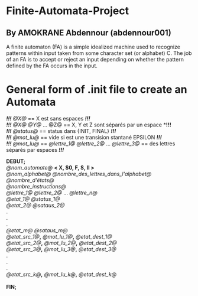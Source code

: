 # Finite-Automata-Project

## By AMOKRANE Abdennour (abdennour001)

A finite automaton (FA) is a simple idealized machine used to recognize patterns within input taken from some character set (or alphabet) C. The job of an FA is to accept or reject an input depending on whether the pattern defined by the FA occurs in the input.

# General form of .init file to create an Automata

***!!!*** *@X@* == X est sans espaces ***!!!*** <br/>
***!!!*** *@X@* *@Y@* ... @Z@ == X, Y et Z sont séparés par un espace ***!!!** <br/>
***!!!*** *@status@* == status dans {INIT, FINAL} ***!!!*** <br/>
***!!!*** *@mot_lu@* == vide si est une transision stantané EPSILON ***!!!*** <br/>
***!!!*** *@mot_lu@* == *@lettre_1@* *@lettre_2@* ... *@lettre_3@* == des lettres séparés par espaces ***!!!*** <br/>

**DEBUT;** <br/>
*@nom_automate@* **< X, S0, F, S, II >** <br/>
*@nom_alphabet@* *@nombre_des_lettres_dans_l'alphabet@* <br/>
*@nombre_d'états@* <br/>
*@nombre_instructions@* <br/>
*@lettre_1@* *@lettre_2@* ... *@lettre_n@* <br/>
*@etat_1@* *@status_1@* <br/>
*@etat_2@* *@sataus_2@* <br/>
.<br/>
.<br/>
.<br/>
*@etat_m@* *@sataus_m@*<br/>
*@etat_src_1@***,** *@mot_lu_1@***,** *@etat_dest_1@*<br/>
*@etat_src_2@***,** *@mot_lu_2@***,** *@etat_dest_2@*<br/>
*@etat_src_3@***,** *@mot_lu_3@***,** *@etat_dest_3@*<br/>
.<br/>
.<br/>
.<br/>
*@etat_src_k@***,** *@mot_lu_k@***,** *@etat_dest_k@*<br/>  
**FIN;**